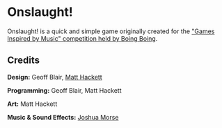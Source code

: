 # Onslaught!

Onslaught! is a quick and simple game originally created for the ["Games Inspired by Music" competition held by Boing Boing](http://www.boingboing.net/2010/06/14/games-inspired-by-mu.html "Games Inspired by Music").

## Credits

**Design:** Geoff Blair, [Matt Hackett](http://richtaur.com/)

**Programming:** Geoff Blair, Matt Hackett

**Art:** Matt Hackett

**Music & Sound Effects:** [Joshua Morse](http://jmflava.com/)
